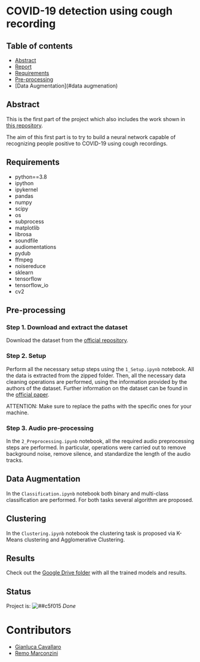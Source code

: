 # COVID-19 detection using cough recording

## Table of contents
* [Abstract](#abstract)
* [Report](https://www.slideshare.net/GianlucaCavallaro3/medical-data-management-covid19-detection-using-cough-recordings-chest-xrays-classification-and-generation)
* [Requirements](#requirements)
* [Pre-processing](#pre-processing)
* [Data Augmentation](#data augmenation)


## Abstract

This is the first part of the project which also includes the work shown in [this repository](https://github.com/Gianluca124/CXR-ACGAN-chest-xray-generator-covid19-pneumonia).

The aim of this first part is to try to build a neural network capable of recognizing people positive to COVID-19 using cough recordings.

## Requirements

- python==3.8
- ipython
- ipykernel
- pandas
- numpy
- scipy
- os
- subprocess
- matplotlib
- librosa
- soundfile
- audiomentations
- pydub
- ffmpeg
- noisereduce
- sklearn
- tensorflow
- tensorflow_io
- cv2


## Pre-processing

### Step 1. Download and extract the dataset

Download the dataset from the [official repository](https://c4science.ch/diffusion/10770/).

### Step 2. Setup

Perform all the necessary setup steps using the `1_Setup.ipynb` notebook. All the data is extracted from the zipped folder. Then, all the necessary data cleaning operations are performed, using the information provided by the authors of the dataset. Further information on the dataset can be found in the [official paper](https://www.nature.com/articles/s41597-021-00937-4).

ATTENTION: Make sure to replace the paths with the specific ones for your machine.

### Step 3. Audio pre-processing

In the `2_Preprocessing.ipynb` notebook, all the required audio preprocessing steps are performed. In particular, operations were carried out to remove background noise, remove silence, and standardize the length of the audio tracks.

## Data Augmentation

In the `Classification.ipynb` notebook both binary and multi-class classification are performed. For both tasks several algorithm are proposed.


## Clustering

In the `Clustering.ipynb` notebook the clustering task is proposed via K-Means clustering and Agglomerative Clustering.


## Results

Check out the [Google Drive folder](https://drive.google.com/drive/u/1/folders/1veNClNl7CxCTFHVNY2Fp29hcMoEj-the) with all the trained models and results.

## Status

 Project is: ![##c5f015](https://via.placeholder.com/15/c5f015/000000?text=+)  _Done_


# Contributors

* [Gianluca Cavallaro](https://github.com/Gianluca124)  
* [Remo Marconzini](https://github.com/rmarconzini)
